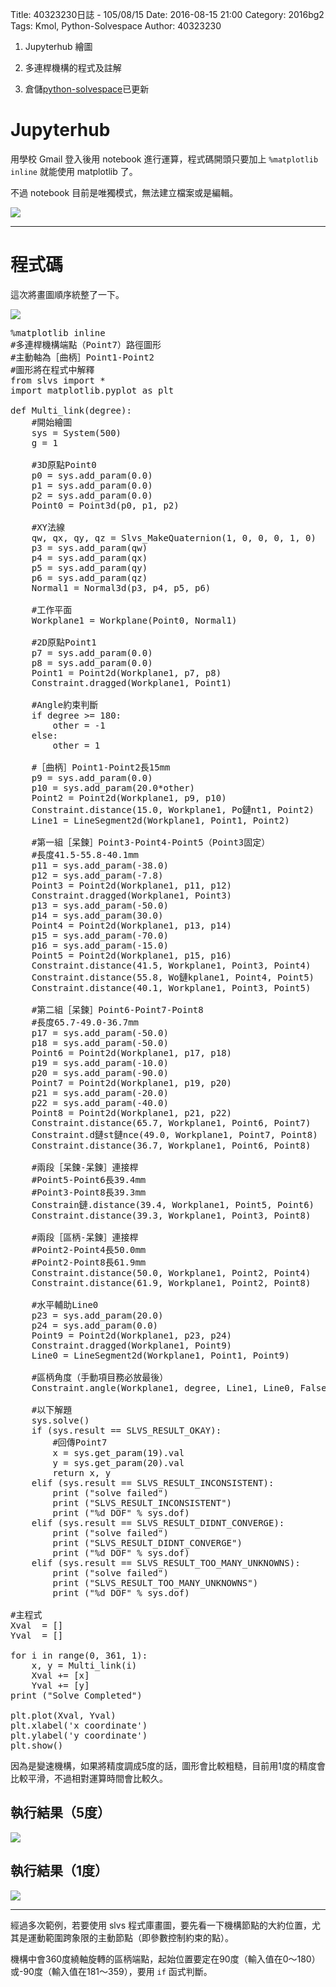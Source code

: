 Title: 40323230日誌 - 105/08/15
Date: 2016-08-15 21:00
Category: 2016bg2
Tags: Kmol, Python-Solvespace
Author: 40323230


1. Jupyterhub 繪圖

1. 多連桿機構的程式及註解

1. 倉儲[python-solvespace](https://github.com/40323230/python-solvespace"github.com")已更新

<!-- PELICAN_END_SUMMARY -->

Jupyterhub
===

用學校 Gmail 登入後用 notebook 進行運算，程式碼開頭只要加上 `%matplotlib inline` 就能使用 matplotlib 了。

不過 notebook 目前是唯獨模式，無法建立檔案或是編輯。

<img src="http://i.imgur.com/MyRvGoJ.jpg" >

<hr>

程式碼
===

這次將畫圖順序統整了一下。

<img src="http://i.imgur.com/s8rsywg.jpg" >

<pre class="brush: python">
%matplotlib inline
#多連桿機構端點（Point7）路徑圖形
#主動軸為［曲柄］Point1-Point2
#圖形將在程式中解釋
from slvs import *
import matplotlib.pyplot as plt

def Multi_link(degree):
    #開始繪圖
    sys = System(500)
    g = 1

    #3D原點Point0
    p0 = sys.add_param(0.0)
    p1 = sys.add_param(0.0)
    p2 = sys.add_param(0.0)
    Point0 = Point3d(p0, p1, p2)

    #XY法線
    qw, qx, qy, qz = Slvs_MakeQuaternion(1, 0, 0, 0, 1, 0)
    p3 = sys.add_param(qw)
    p4 = sys.add_param(qx)
    p5 = sys.add_param(qy)
    p6 = sys.add_param(qz)
    Normal1 = Normal3d(p3, p4, p5, p6)

    #工作平面
    Workplane1 = Workplane(Point0, Normal1)

    #2D原點Point1
    p7 = sys.add_param(0.0)
    p8 = sys.add_param(0.0)
    Point1 = Point2d(Workplane1, p7, p8)
    Constraint.dragged(Workplane1, Point1)

    #Angle約束判斷
    if degree >= 180:
        other = -1
    else:
        other = 1

    #［曲柄］Point1-Point2長15mm
    p9 = sys.add_param(0.0)
    p10 = sys.add_param(20.0*other)
    Point2 = Point2d(Workplane1, p9, p10)
    Constraint.distance(15.0, Workplane1, Po鏈nt1, Point2)
    Line1 = LineSegment2d(Workplane1, Point1, Point2)

    #第一組［呆鍊］Point3-Point4-Point5（Point3固定）
    #長度41.5-55.8-40.1mm
    p11 = sys.add_param(-38.0)
    p12 = sys.add_param(-7.8)
    Point3 = Point2d(Workplane1, p11, p12)
    Constraint.dragged(Workplane1, Point3)
    p13 = sys.add_param(-50.0)
    p14 = sys.add_param(30.0)
    Point4 = Point2d(Workplane1, p13, p14)
    p15 = sys.add_param(-70.0)
    p16 = sys.add_param(-15.0)
    Point5 = Point2d(Workplane1, p15, p16)
    Constraint.distance(41.5, Workplane1, Point3, Point4)
    Constraint.distance(55.8, Wo鏈kplane1, Point4, Point5)
    Constraint.distance(40.1, Workplane1, Point3, Point5)

    #第二組［呆鍊］Point6-Point7-Point8
    #長度65.7-49.0-36.7mm
    p17 = sys.add_param(-50.0)
    p18 = sys.add_param(-50.0)
    Point6 = Point2d(Workplane1, p17, p18)
    p19 = sys.add_param(-10.0)
    p20 = sys.add_param(-90.0)
    Point7 = Point2d(Workplane1, p19, p20)
    p21 = sys.add_param(-20.0)
    p22 = sys.add_param(-40.0)
    Point8 = Point2d(Workplane1, p21, p22)
    Constraint.distance(65.7, Workplane1, Point6, Point7)
    Constraint.d鏈st鏈nce(49.0, Workplane1, Point7, Point8)
    Constraint.distance(36.7, Workplane1, Point6, Point8)

    #兩段［呆鍊-呆鍊］連接桿
    #Point5-Point6長39.4mm
    #Point3-Point8長39.3mm
    Constrain鏈.distance(39.4, Workplane1, Point5, Point6)
    Constraint.distance(39.3, Workplane1, Point3, Point8)

    #兩段［區柄-呆鍊］連接桿
    #Point2-Point4長50.0mm
    #Point2-Point8長61.9mm
    Constraint.distance(50.0, Workplane1, Point2, Point4)
    Constraint.distance(61.9, Workplane1, Point2, Point8)

    #水平輔助Line0
    p23 = sys.add_param(20.0)
    p24 = sys.add_param(0.0)
    Point9 = Point2d(Workplane1, p23, p24)
    Constraint.dragged(Workplane1, Point9)
    Line0 = LineSegment2d(Workplane1, Point1, Point9)

    #區柄角度（手動項目務必放最後）
    Constraint.angle(Workplane1, degree, Line1, Line0, False)

    #以下解題
    sys.solve()
    if (sys.result == SLVS_RESULT_OKAY):
        #回傳Point7
        x = sys.get_param(19).val
        y = sys.get_param(20).val
        return x, y
    elif (sys.result == SLVS_RESULT_INCONSISTENT):
        print ("solve failed")
        print ("SLVS_RESULT_INCONSISTENT")
        print ("%d DOF" % sys.dof)
    elif (sys.result == SLVS_RESULT_DIDNT_CONVERGE):
        print ("solve failed")
        print ("SLVS_RESULT_DIDNT_CONVERGE")
        print ("%d DOF" % sys.dof)
    elif (sys.result == SLVS_RESULT_TOO_MANY_UNKNOWNS):
        print ("solve failed")
        print ("SLVS_RESULT_TOO_MANY_UNKNOWNS")
        print ("%d DOF" % sys.dof)

#主程式
Xval  = []
Yval  = []

for i in range(0, 361, 1):
    x, y = Multi_link(i)
    Xval += [x]
    Yval += [y]
print ("Solve Completed")

plt.plot(Xval, Yval)
plt.xlabel('x coordinate')
plt.ylabel('y coordinate')
plt.show()
</pre>

因為是變速機構，如果將精度調成5度的話，圖形會比較粗糙，目前用1度的精度會比較平滑，不過相對運算時間會比較久。

執行結果（5度）
---

<img src="http://i.imgur.com/CvjRTBI.jpg" >

執行結果（1度）
---

<img src="http://i.imgur.com/xHnFqdE.png" >

<hr>

經過多次範例，若要使用 slvs 程式庫畫圖，要先看一下機構節點的大約位置，尤其是運動範圍跨象限的主動節點（即參數控制約束的點）。

機構中會360度繞軸旋轉的區柄端點，起始位置要定在90度（輸入值在0～180）或-90度（輸入值在181～359），要用 `if` 函式判斷。
